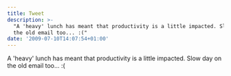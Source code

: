 ```yaml
---
title: Tweet
description: >-
  "A 'heavy' lunch has meant that productivity is a little impacted. Slow day on
  the old email too... :("
date: '2009-07-10T14:07:54+01:00'
---
```

A 'heavy' lunch has meant that productivity is a little impacted. Slow day on the old email too... :(

